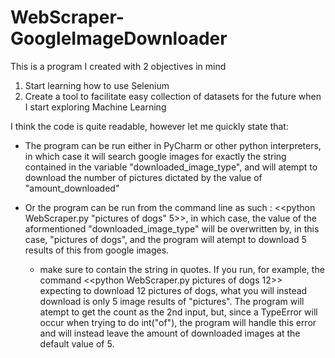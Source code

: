 # WebScraper-GoogleImageDownloader

This is a program I created with 2 objectives in mind
  1. Start learning how to use Selenium
  2. Create a tool to facilitate easy collection of datasets for the future when I start exploring Machine Learning

I think the code is quite readable, however let me quickly state that:
  - The program can be run either in PyCharm or other python interpreters, in which case it will search google images for exactly the string contained in the variable "downloaded_image_type", and will atempt to download the number of pictures dictated by the value of "amount_downloaded"
  
  - Or the program can be run from the command line as such : <<python WebScraper.py "pictures of dogs" 5>>, in which case, the value of the aformentioned "downloaded_image_type" will be overwritten by, in this case, "pictures of dogs", and the program will atempt to download 5 results of this from google images.
    - make sure to contain the string in quotes. If you run, for example, the command <<python WebScraper.py pictures of dogs 12>> expecting to download 12 pictures of dogs, what you will instead download is only 5 image results of "pictures". The program will atempt to get the count as the 2nd input, but, since a TypeError will occur when trying to do int("of"), the program will handle this error and will instead leave the amount of downloaded images at the default value of 5.

